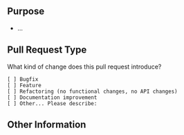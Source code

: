 ## Purpose
<!-- Describe the purpose of the change you are proposing. What problem does it solve or functionality does it add? -->
- ...

## Pull Request Type

What kind of change does this pull request introduce?
<!-- To check the type that applies to this PR, add an "X". -->
```
[ ] Bugfix
[ ] Feature
[ ] Refactoring (no functional changes, no API changes)
[ ] Documentation improvement
[ ] Other... Please describe:
```

## Other Information
<!-- Add any other helpful information that may be needed here. -->
